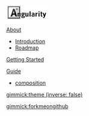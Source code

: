[![](assets/title.png)](index.md)

[About]()

  * [Introduction](about/intro.md)
  * [Roadmap](about/roadmap.md)

[Getting Started](getting-started/getting-started.md)


[Guide]()

  * [composition](guide/composition.md)


[gimmick:theme (inverse: false)](journal)

<!--
[gimmick:ThemeChooser](Change theme)
-->

[gimmick:forkmeongithub](http://github.com/angularity/node-angularity/)

<!--
Place google analytics here
-->